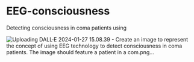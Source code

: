 # EEG-consciousness
Detecting consciousness in coma patients using 

![Uploading DALL·E 2024-01-27 15.08.39 - Create an image to represent the concept of using EEG technology to detect consciousness in coma patients. The image should feature a patient in a com.png…]()

